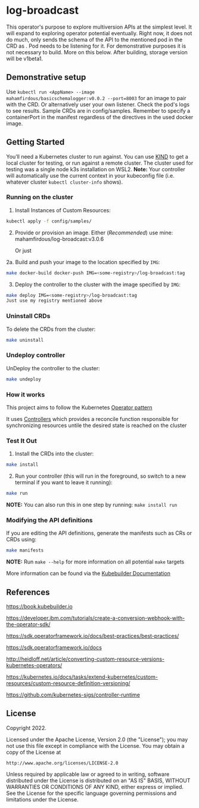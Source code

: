 # log-broadcast
This operator's purpose to explore multiversion APIs at the simplest level. It will expand to exploring operator potential eventually. Right now, it does not do much, only sends the schema of the API to the mentioned pod in the CRD as <AppName>. Pod needs to be listening for it.
For demonstrative purposes it is not necessary to build. More on this below. 
After building, storage version will be v1beta1.

## Demonstrative setup
 Use
`kubectl run <AppName> --image mahamfirdous/basicschemalogger:v0.0.2 --port=8003` for an image to pair with the CRD. Or alternatively user your own listener. Check the pod's logs to see results. Sample CRDs are in config/samples. Remember to specify a containerPort in the manifest regardless of the directives in the used docker image.

## Getting Started
You’ll need a Kubernetes cluster to run against. You can use [KIND](https://sigs.k8s.io/kind) to get a local cluster for testing, or run against a remote cluster. The cluster used for testing was a single node k3s installation on WSL2.
**Note:** Your controller will automatically use the current context in your kubeconfig file (i.e. whatever cluster `kubectl cluster-info` shows).

### Running on the cluster
1. Install Instances of Custom Resources:

```sh
kubectl apply -f config/samples/
```

2. Provide or provision an image. Either (*Recommended*) use mine: mahamfirdous/log-broadcast:v3.0.6
	
	Or just
	
2a. Build and push your image to the location specified by `IMG`:
	
```sh
make docker-build docker-push IMG=<some-registry>/log-broadcast:tag

```
	
3. Deploy the controller to the cluster with the image specified by `IMG`:

```sh
make deploy IMG=<some-registry>/log-broadcast:tag
Just use my registry mentioned above
```

### Uninstall CRDs
To delete the CRDs from the cluster:

```sh
make uninstall
```

### Undeploy controller
UnDeploy the controller to the cluster:

```sh
make undeploy
```
	
	
### How it works
This project aims to follow the Kubernetes [Operator pattern](https://kubernetes.io/docs/concepts/extend-kubernetes/operator/)

It uses [Controllers](https://kubernetes.io/docs/concepts/architecture/controller/) 
which provides a reconcile function responsible for synchronizing resources untile the desired state is reached on the cluster 

### Test It Out
1. Install the CRDs into the cluster:

```sh
make install
```

2. Run your controller (this will run in the foreground, so switch to a new terminal if you want to leave it running):

```sh
make run
```

**NOTE:** You can also run this in one step by running: `make install run`

### Modifying the API definitions
If you are editing the API definitions, generate the manifests such as CRs or CRDs using:

```sh
make manifests
```

**NOTE:** Run `make --help` for more information on all potential `make` targets

More information can be found via the [Kubebuilder Documentation](https://book.kubebuilder.io/introduction.html)

	
## References
	
https://book.kubebuilder.io
	
https://developer.ibm.com/tutorials/create-a-conversion-webhook-with-the-operator-sdk/
	
https://sdk.operatorframework.io/docs/best-practices/best-practices/
	
https://sdk.operatorframework.io/docs
	
http://heidloff.net/article/converting-custom-resource-versions-kubernetes-operators/
	
https://kubernetes.io/docs/tasks/extend-kubernetes/custom-resources/custom-resource-definition-versioning/
	
https://github.com/kubernetes-sigs/controller-runtime
	
	
## License

Copyright 2022.

Licensed under the Apache License, Version 2.0 (the "License");
you may not use this file except in compliance with the License.
You may obtain a copy of the License at

    http://www.apache.org/licenses/LICENSE-2.0

Unless required by applicable law or agreed to in writing, software
distributed under the License is distributed on an "AS IS" BASIS,
WITHOUT WARRANTIES OR CONDITIONS OF ANY KIND, either express or implied.
See the License for the specific language governing permissions and
limitations under the License.
